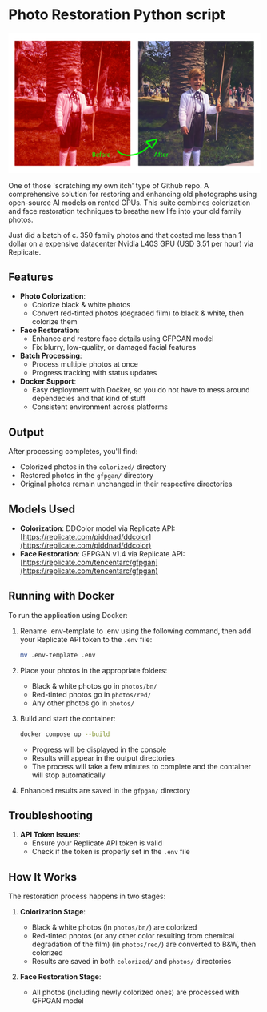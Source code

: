 # Photo Restoration Python script

![Sample](sample.png)

One of those 'scratching my own itch' type of Github repo. A comprehensive solution for restoring and enhancing old photographs using open-source AI models on rented GPUs. This suite combines colorization and face restoration techniques to breathe new life into your old family photos.

Just did a batch of c. 350 family photos and that costed me less than 1 dollar on a expensive datacenter Nvidia L40S GPU (USD 3,51 per hour) via Replicate.

## Features

- **Photo Colorization**: 
  - Colorize black & white photos
  - Convert red-tinted photos (degraded film) to black & white, then colorize them
- **Face Restoration**: 
  - Enhance and restore face details using GFPGAN model
  - Fix blurry, low-quality, or damaged facial features
- **Batch Processing**:
  - Process multiple photos at once
  - Progress tracking with status updates
- **Docker Support**:
  - Easy deployment with Docker, so you do not have to mess around dependecies and that kind of stuff
  - Consistent environment across platforms

## Output

After processing completes, you'll find:
- Colorized photos in the `colorized/` directory
- Restored photos in the `gfpgan/` directory
- Original photos remain unchanged in their respective directories

## Models Used

- **Colorization**: DDColor model via Replicate API: [https://replicate.com/piddnad/ddcolor](https://replicate.com/piddnad/ddcolor) 
- **Face Restoration**: GFPGAN v1.4 via Replicate API: [https://replicate.com/tencentarc/gfpgan](https://replicate.com/tencentarc/gfpgan)


## Running with Docker

To run the application using Docker:

1. Rename .env-template to .env using the following command, then add your Replicate API token to the `.env` file:
   ```bash
   mv .env-template .env
   ```

2. Place your photos in the appropriate folders:
   - Black & white photos go in `photos/bn/`
   - Red-tinted photos go in `photos/red/`
   - Any other photos go in `photos/`

3. Build and start the container:
   ```bash
   docker compose up --build
   ```
   - Progress will be displayed in the console
   - Results will appear in the output directories
   - The process will take a few minutes to complete and the container will stop automatically

4. Enhanced results are saved in the `gfpgan/` directory


## Troubleshooting

1. **API Token Issues**:
   - Ensure your Replicate API token is valid
   - Check if the token is properly set in the `.env` file

## How It Works

The restoration process happens in two stages:

1. **Colorization Stage**:
   - Black & white photos (in `photos/bn/`) are colorized
   - Red-tinted photos (or any other color resulting from chemical degradation of the film) (in `photos/red/`) are converted to B&W, then colorized
   - Results are saved in both `colorized/` and `photos/` directories

2. **Face Restoration Stage**:
   - All photos (including newly colorized ones) are processed with GFPGAN model





